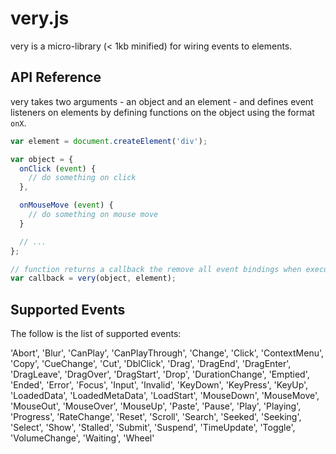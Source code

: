 # very.js

very is a micro-library (< 1kb minified) for wiring events to elements.

## API Reference

very takes two arguments - an object and an element - and defines event listeners on elements
by defining functions on the object using the format `onX`.

```js
var element = document.createElement('div');

var object = {
  onClick (event) {
    // do something on click
  },

  onMouseMove (event) {
    // do something on mouse move
  }

  // ...
};

// function returns a callback the remove all event bindings when executed
var callback = very(object, element);
```

## Supported Events

The follow is the list of supported events:

'Abort', 'Blur', 'CanPlay', 'CanPlayThrough', 'Change', 'Click', 'ContextMenu', 'Copy', 'CueChange', 'Cut', 'DblClick', 'Drag', 'DragEnd', 'DragEnter', 'DragLeave', 'DragOver', 'DragStart', 'Drop', 'DurationChange', 'Emptied', 'Ended', 'Error', 'Focus', 'Input', 'Invalid', 'KeyDown', 'KeyPress', 'KeyUp', 'LoadedData', 'LoadedMetaData', 'LoadStart', 'MouseDown', 'MouseMove', 'MouseOut', 'MouseOver', 'MouseUp', 'Paste', 'Pause', 'Play', 'Playing', 'Progress', 'RateChange', 'Reset', 'Scroll', 'Search', 'Seeked', 'Seeking', 'Select', 'Show', 'Stalled', 'Submit', 'Suspend', 'TimeUpdate', 'Toggle', 'VolumeChange', 'Waiting', 'Wheel'
